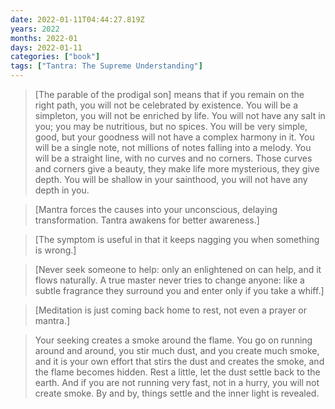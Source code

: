 ```yaml
---
date: 2022-01-11T04:44:27.819Z
years: 2022
months: 2022-01
days: 2022-01-11
categories: ["book"]
tags: ["Tantra: The Supreme Understanding"]
---
```

> [The parable of the prodigal son] means that if you remain on the right path, you will not be celebrated by existence. You will be a simpleton, you will not be enriched by life. You will not have any salt in you; you may be nutritious, but no spices. You will be very simple, good, but your goodness will not have a complex harmony in it. You will be a single note, not millions of notes falling into a melody. You will be a straight line, with no curves and no corners. Those curves and corners give a beauty, they make life more mysterious, they give depth. You will be shallow in your sainthood, you will not have any depth in you.

> [Mantra forces the causes into your unconscious, delaying transformation. Tantra awakens for better awareness.]

> [The symptom is useful in that it keeps nagging you when something is wrong.]

> [Never seek someone to help: only an enlightened on can help, and it flows naturally. A true master never tries to change anyone: like a subtle fragrance they surround you and enter only if you take a whiff.]

> [Meditation is just coming back home to rest, not even a prayer or mantra.]

> Your seeking creates a smoke around the flame. You go on running around and around, you stir much dust, and you create much smoke, and it is your own effort that stirs the dust and creates the smoke, and the flame becomes hidden. Rest a little, let the dust settle back to the earth. And if you are not running very fast, not in a hurry, you will not create smoke. By and by, things settle and the inner light is revealed.
